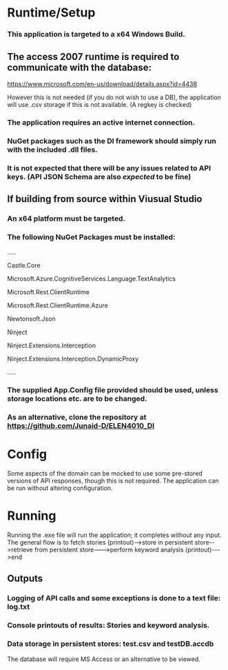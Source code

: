 # Runtime/Setup

### This application is targeted to a x64 Windows Build.

## The access 2007 runtime is required to communicate with the database:
https://www.microsoft.com/en-us/download/details.aspx?id=4438

However this is not needed (if you do not wish to use a DB), the application will use .csv storage if this is not available. (A regkey is checked)

### The application requires an active internet connection.

### NuGet packages such as the DI framework should simply run with the included .dll files.

### It is not expected that there will be any issues related to API keys. (API JSON Schema are also *expected* to be fine)

## If building from source within Viusual Studio

### An x64 platform must be targeted.

### The following NuGet Packages must be installed:
.....

Castle.Core

Microsoft.Azure.CognitiveServices.Language.TextAnalytics

Microsoft.Rest.ClientRuntime

Microsoft.Rest.ClientRuntime.Azure

Newtonsoft.Json

Ninject

Ninject.Extensions.Interception

Ninject.Extensions.Interception.DynamicProxy


.....
### The supplied App.Config file provided should be used, unless storage locations etc. are to be changed.

### As an alternative, clone the repository at https://github.com/Junaid-D/ELEN4010_DI

# Config

Some aspects of the domain can be mocked to use some pre-stored versions of API responses, though this is not required. The application can be run without altering configuration.

# Running

Running the .exe file will run the application; it completes without any input.
The general flow is to fetch stories (printout)-->store in persistent store-->retrieve from persistent store--->perform keyword analysis (printout)--->end

## Outputs

### Logging of API calls and some exceptions is done to a text file: log.txt
### Console printouts of results: Stories and keyword analysis.
### Data storage in persistent stores: test.csv and testDB.accdb
The database will require MS Access or an alternative to be viewed.
